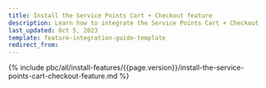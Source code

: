 ```yaml
---
title: Install the Service Points Cart + Checkout feature
description: Learn how to integrate the Service Points Cart + Checkout feature into your project
last_updated: Oct 5, 2023
template: feature-integration-guide-template
redirect_from:
---
```


{% include pbc/all/install-features/{{page.version}}/install-the-service-points-cart-checkout-feature.md %} <!-- To edit, see /_includes/pbc/all/install-features/202311.0/install-the-service-points-cart-checkout-feature.md -->

